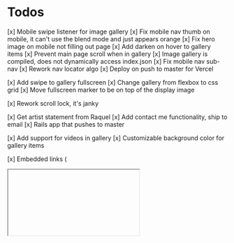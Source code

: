 # Todos
[x] Mobile swipe listener for image gallery
[x] Fix mobile nav thumb on mobile, it can't use the blend mode and just appears orange
[x] Fix hero image on mobile not filling out page
[x] Add darken on hover to gallery items
[x] Prevent main page scroll when in gallery
[x] Image gallery is compiled, does not dynamically access index.json
[x] Fix mobile nav sub-nav
[x] Rework nav locator algo
[x] Deploy on push to master for Vercel

[x] Add swipe to gallery fullscreen
[x] Change gallery from flexbox to css grid
[x] Move fullscreen marker to be on top of the display image

[x] Rework scroll lock, it's janky

[x] Get artist statement from Raquel
[x] Add contact me functionality, ship to email
[x] Rails app that pushes to master

[x] Add support for videos in gallery
[x] Customizable background color for gallery items

[x] Embedded links (<div><iframe/></div>)
[x] Add auto-conversion for png/jpg to webp

[x] Email sending API

[x] Add file size limit
[ ] Filter out unused and just-uploaded files before submit

[ ] Skills section
[ ] Downloadable Resume

[ ] Add config for mobile browser color, use the pink color
[ ] Look into SEO

# Maybe
[ ] Add browser storage-based intermediary save functionality
[ ] Favorite pokemon on site
